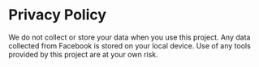 # Privacy Policy

We do not collect or store your data when you use this project. Any data collected from Facebook is stored on your local device. Use of any tools provided by this project are at your own risk.